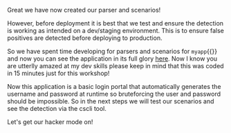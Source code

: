 Great we have now created our parser and scenarios!

However, before deployment it is best that we test and ensure the detection is working as intended on a dev/staging environment. This is to ensure false positives are detected before deploying to production.

So we have spent time developing for parsers and scenarios for `myapp`{{}} and now you can see the application in its full glory [here]({{TRAFFIC_HOST1_3000}}). Now I know you are utterlly amazed at my dev skills please keep in mind that this was coded in 15 minutes just for this workshop!

Now this application is a basic login portal that automatically generates the username and password at runtime so bruteforcing the user and password should be impossible. So in the next steps we will test our scenarios and see the detection via the cscli tool.

Let's get our hacker mode on!
